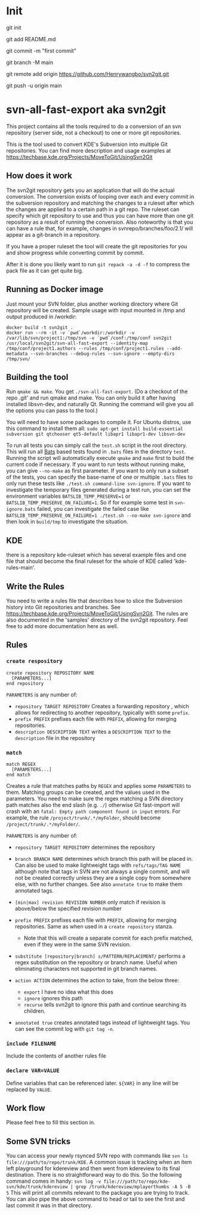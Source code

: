 Init
===============================
git init

git add README.md

git commit -m "first commit"

git branch -M main

git remote add origin https://github.com/Henrywangbo/svn2git.git

git push -u origin main


svn-all-fast-export aka svn2git
===============================
This project contains all the tools required to do a conversion of an svn repository (server side, not a checkout) to one or more git repositories.

This is the tool used to convert KDE's Subversion into multiple Git repositories.  You can find more description and usage examples at https://techbase.kde.org/Projects/MoveToGit/UsingSvn2Git


How does it work
----------------
The svn2git repository gets you an application that will do the actual conversion.
The conversion exists of looping over each and every commit in the subversion repository and matching the changes to a ruleset after which the changes are applied to a certain path in a git repo.
The ruleset can specify which git repository to use and thus you can have more than one git repository as a result of running the conversion.
Also noteworthy is that you can have a rule that, for example, changes in svnrepo/branches/foo/2.1/ will appear as a git-branch in a repository.

If you have a proper ruleset the tool will create the git repositories for you and show progress while converting commit by commit.

After it is done you likely want to run `git repack -a -d -f` to compress the pack file as it can get quite big.

Running as Docker image
-----------------------
Just mount your SVN folder, plus another working directory where Git repository will be created.
Sample usage with input mounted in /tmp and output produced in /workdir:
```
docker build -t svn2git .
docker run --rm -it -v `pwd`/workdir:/workdir -v /var/lib/svn/project1:/tmp/svn -v `pwd`/conf:/tmp/conf svn2git /usr/local/svn2git/svn-all-fast-export --identity-map /tmp/conf/project1.authors --rules /tmp/conf/project1.rules --add-metadata --svn-branches --debug-rules --svn-ignore --empty-dirs /tmp/svn/
```

Building the tool
-----------------
Run `qmake && make`.  You get `./svn-all-fast-export`.
(Do a checkout of the repo .git' and run qmake and make. You can only build it after having installed libsvn-dev, and naturally Qt. Running the command will give you all the options you can pass to the tool.)

You will need to have some packages to compile it. For Ubuntu distros, use this command to install them all:
`sudo apt-get install build-essential subversion git qtchooser qt5-default libapr1 libapr1-dev libsvn-dev`

To run all tests you can simply call the `test.sh` script in the root directory.
This will run all [Bats](https://github.com/bats-core/bats-core) based tests
found in `.bats` files in the directory `test`. Running the script will automatically
execute `qmake` and `make` first to build the current code if necessary.
If you want to run tests without running make, you can give `--no-make` as first parameter.
If you want to only run a subset of the tests, you can specify the base-name of one
or multiple `.bats` files to only run these tests like `./test.sh command-line svn-ignore`.
If you want to investigate the temporary files generated during a test run,
you can set the environment variables `BATSLIB_TEMP_PRESERVE=1` or `BATSLIB_TEMP_PRESERVE_ON_FAILURE=1`.
So if for example some test in `svn-ignore.bats` failed, you can investigate the failed case like
`BATSLIB_TEMP_PRESERVE_ON_FAILURE=1 ./test.sh --no-make svn-ignore` and then look
in `build/tmp` to investigate the situation.

KDE
---
there is a repository kde-ruleset which has several example files and one file that should become the final ruleset for the whole of KDE called 'kde-rules-main'.

Write the Rules
---------------
You need to write a rules file that describes how to slice the Subversion history into Git repositories and branches. See https://techbase.kde.org/Projects/MoveToGit/UsingSvn2Git.
The rules are also documented in the 'samples' directory of the svn2git repository. Feel free to add more documentation here as well.

Rules
-----
### `create respository`

```
create repository REPOSITORY NAME
  [PARAMETERS...]
end repository
```

`PARAMETERS` is any number of:

- `repository TARGET REPOSITORY` Creates a forwarding repository , which allows for redirecting to another repository, typically with some `prefix`.
- `prefix PREFIX` prefixes each file with `PREFIX`, allowing for merging repositories.
- `description DESCRIPTION TEXT` writes a `DESCRIPTION TEXT` to the `description` file in the repository

### `match`

```
match REGEX
  [PARAMETERS...]
end match
```

Creates a rule that matches paths by `REGEX` and applies some `PARAMETERS` to them. Matching groups can be created, and the values used in the parameters.
You need to make sure the regex matching a SVN directory path matches also the end slash (e.g. `./`) otherwise Git fast-import will crash with an `fatal: Empty path component found in input` errors.
For example, the rule `/project/trunk/.*/myFolder`, should become `/project/trunk/.*/myFolder/`.



`PARAMETERS` is any number of:

- `repository TARGET REPOSITORY` determines the repository
- `branch BRANCH NAME` determines which branch this path will be placed in. Can also be used to make lightweight tags with `refs/tags/TAG NAME` although note that tags in SVN are not always a single commit, and will not be created correctly unless they are a single copy from somewhere else, with no further changes. See also `annotate true` to make them annotated tags.
- `[min|max] revision REVISION NUMBER` only match if revision is above/below the specified revision number
- `prefix PREFIX` prefixes each file with `PREFIX`, allowing for merging repositories. Same as when used in a `create repository` stanza.
  - Note that this will create a separate commit for each prefix matched, even if they were in the same SVN revision.
- `substitute [repository|branch] s/PATTERN/REPLACEMENT/` performs a regex substitution on the repository or branch name. Useful when eliminating characters not supported in git branch names.
- `action ACTION` determines the action to take, from the below three:

  - `export` I have no idea what this does
  - `ignore` ignores this path
  - `recurse` tells svn2git to ignore this path and continue searching its children.

- `annotated true` creates annotated tags instead of lightweight tags. You can see the commit log with `git tag -n`.

### `include FILENAME`

Include the contents of another rules file

### `declare VAR=VALUE`

Define variables that can be referenced later. `${VAR}` in any line will be replaced by `VALUE`.


Work flow
---------
Please feel free to fill this section in.

Some SVN tricks
---------------
You can access your newly rsynced SVN repo with commands like `svn ls file:///path/to/repo/trunk/KDE`.
A common issue is tracking when an item left playground for kdereview and then went from kdereview to its final destination. There is no straightforward way to do this. So the following command comes in handy: `svn log -v file:///path/to/repo/kde-svn/kde/trunk/kdereview | grep /trunk/kdereview/mplayerthumbs -A 5 -B 5` This will print all commits relevant to the package you are trying to track. You can also pipe the above command to head or tail to see the first and last commit it was in that directory.
